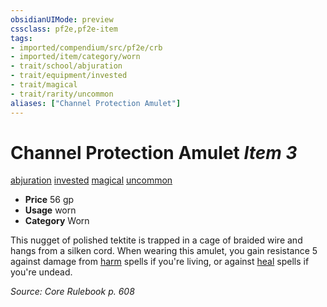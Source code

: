```yaml
---
obsidianUIMode: preview
cssclass: pf2e,pf2e-item
tags:
- imported/compendium/src/pf2e/crb
- imported/item/category/worn
- trait/school/abjuration
- trait/equipment/invested
- trait/magical
- trait/rarity/uncommon
aliases: ["Channel Protection Amulet"]
---
```

# Channel Protection Amulet *Item 3*  
[abjuration](abjuration.md)  [invested](invested.md)  [magical](magical.md)  [uncommon](uncommon.md)  

- **Price** 56 gp
- **Usage** worn
- **Category** Worn

This nugget of polished tektite is trapped in a cage of braided wire and hangs from a silken cord. When wearing this amulet, you gain resistance 5 against damage from [harm](../../spells/harm.md) spells if you're living, or against [heal](../../spells/heal.md) spells if you're undead.

*Source: Core Rulebook p. 608*